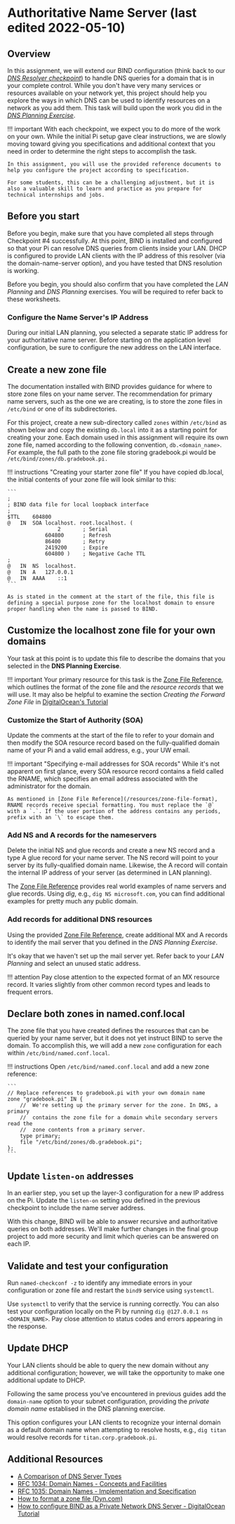 # Authoritative Name Server (last edited 2022-05-10)

## Overview
In this assignment, we will extend our BIND configuration (think back to our [_DNS Resolver checkpoint_](/assignments/resolver-setup/)) to handle DNS queries for a domain that is in your complete control. While you don't have very many services or resources available on your network yet, this project should help you explore the ways in which DNS can be used to identify resources on a network as you add them. This task will build upon the work you did in the [_DNS Planning Exercise_](https://canvas.uw.edu/courses/1355759/assignments/5195249).

!!! important
    With each checkpoint, we expect you to do more of the work on your own. While the initial Pi setup gave clear instructions, we are slowly moving toward giving you specifications and additional context that you need in order to determine the right steps to accomplish the task.

    In this assignment, you will use the provided reference documents to help you configure the project according to specification.

    For some students, this can be a challenging adjustment, but it is also a valuable skill to learn and practice as you prepare for technical internships and jobs.

## Before you start
Before you begin, make sure that you have completed all steps through Checkpoint #4 successfully. At this point, BIND is installed and configured so that your Pi can resolve DNS queries from clients inside your LAN. DHCP is configured to provide LAN clients with the IP address of this resolver (via the domain-name-server option), and you have tested that DNS resolution is working.

Before you begin, you should also confirm that you have completed the _LAN Planning_ and _DNS Planning_ exercises. You will be required to refer back to these worksheets.

### Configure the Name Server's IP Address

During our initial LAN planning, you selected a separate static IP address for your authoritative name server. Before starting on the application level configuration, be sure to configure the new address on the LAN interface.

## Create a new zone file
The documentation installed with BIND provides guidance for where to store zone files on your name server. The recommendation for primary name servers, such as the one we are creating, is to store the zone files in `/etc/bind` or one of its subdirectories. 

For this project, create a new sub-directory called `zones` within `/etc/bind` as shown below and copy the existing `db.local` into it as a starting point for creating your zone. Each domain used in this assignment will require its own zone file, named according to the following convention, `db.<domain_name>`. For example, the full path to the zone file storing gradebook.pi would be `/etc/bind/zones/db.gradebook.pi.`

!!! instructions "Creating your starter zone file"
    If you have copied db.local, the initial contents of your zone file will look similar to this:

    ```
    ;
    ; BIND data file for local loopback interface
    ;
    $TTL	604800
    @	IN	SOA	localhost. root.localhost. (
                    2		; Serial
                604800		; Refresh
                86400		; Retry
                2419200		; Expire
                604800 )	; Negative Cache TTL
    ;
    @	IN	NS	localhost.
    @	IN	A	127.0.0.1
    @	IN	AAAA	::1
    ```

    As is stated in the comment at the start of the file, this file is defining a special purpose zone for the localhost domain to ensure proper handling when the name is passed to BIND.

## Customize the localhost zone file for your own domains
Your task at this point is to update this file to describe the domains that you selected in the **DNS Planning Exercise**. 

!!! important
    Your primary resource for this task is the [Zone File Reference](/resources/zone-file-format), which outlines the format of the zone file and the _resource records_ that we will use. It may also be helpful to examine the section _Creating the Forward Zone File_ in [DigitalOcean's Tutorial](https://www.digitalocean.com/community/tutorials/how-to-configure-bind-as-a-private-network-dns-server-on-debian-9#configuring-the-primary-dns-server)

### Customize the Start of Authority (SOA)

Update the comments at the start of the file to refer to your domain and then modify the SOA resource record based on the fully-qualified domain name of your Pi and a valid email address, e.g., your UW email.

!!! important "Specifying e-mail addresses for SOA records"
    While it's not apparent on first glance, every SOA resource record contains a field called the RNAME, which specifies an email address associated with the administrator for the domain.
    
    As mentioned in [Zone File Reference](/resources/zone-file-format), RNAME records receive special formatting. You must replace the `@` with a `.`. If the user portion of the address contains any periods, prefix with an `\` to escape them.

### Add NS and A records for the nameservers
Delete the initial NS and glue records and create a new NS record and a type A glue record for your name server. The NS record will point to your server by its fully-qualified domain name. Likewise, the A record will contain the internal IP address of your server (as determined in LAN planning).

The [Zone File Reference](/resources/zone-file-format) provides real world examples of name servers and glue records. Using _dig_, e.g., `dig NS microsoft.com`, you can find additional examples for pretty much any public domain. 

### Add records for additional DNS resources
Using the provided [Zone File Reference](/resources/zone-file-format), create additional MX and A records to identify the mail server that you defined in the _DNS Planning Exercise_. 

It's okay that we haven't set up the mail server yet. Refer back to your _LAN Planning_ and select an unused static address. 

!!! attention
    Pay close attention to the expected format of an MX resource record. It varies slightly from other common record types and leads to frequent errors.

## Declare both zones in named.conf.local
The zone file that you have created defines the resources that can be queried by your name server, but it does not yet instruct BIND to serve the domain. To accomplish this, we will add a new `zone` configuration for each within `/etc/bind/named.conf.local`.

!!! instructions
    Open `/etc/bind/named.conf.local` and add a new zone reference:

    ```
    // Replace references to gradebook.pi with your own domain name
    zone "gradebook.pi" IN {
        //  We're setting up the primary server for the zone. In DNS, a primary 
        //  contains the zone file for a domain while secondary servers read the 
        //  zone contents from a primary server.
        type primary;
        file "/etc/bind/zones/db.gradebook.pi";
    };
    ```

## Update `listen-on` addresses
In an earlier step, you set up the layer-3 configuration for a new IP address on the Pi. Update the `listen-on` setting you defined in the previous checkpoint to include the name server address. 

With this change, BIND will be able to answer recursive and authoritative queries on both addresses. We'll make further changes in the final group project to add more security and limit which queries can be answered on each IP. 

## Validate and test your configuration
Run `named-checkconf -z` to identify any immediate errors in your configuration or zone file and restart the `bind9` service using `systemctl`.

Use `systemctl` to verify that the service is running correctly. You can also test your configuration locally on the Pi by running `dig @127.0.0.1 ns <DOMAIN_NAME>`. Pay close attention to status codes and errors appearing in the response. 

## Update DHCP
Your LAN clients should be able to query the new domain without any additional configuration; however, we will take the opportunity to make one additional update to DHCP. 

Following the same process you've encountered in previous guides add the `domain-name` option to your subnet configuration, providing the _private domain name_ establised in the DNS planning exercise.

This option configures your LAN clients to recognize your internal domain as a default domain name when attempting to resolve hosts, e.g., `dig titan` would resolve records for `titan.corp.gradebook.pi`.

## Additional Resources
* [A Comparison of DNS Server Types](https://www.digitalocean.com/community/tutorials/a-comparison-of-dns-server-types-how-to-choose-the-right-dns-configuration)
* [RFC 1034: Domain Names - Concepts and Facilities](https://tools.ietf.org/html/rfc1034)
* [RFC 1035: Domain Names - Implementation and Specification](https://tools.ietf.org/html/rfc1035)
* [How to format a zone file (Dyn.com)](https://help.dyn.com/how-to-format-a-zone-file/)
* [How to configure BIND as a Private Network DNS Server - DigitalOcean Tutorial](https://www.digitalocean.com/community/tutorials/how-to-configure-bind-as-a-private-network-dns-server-on-debian-9)
